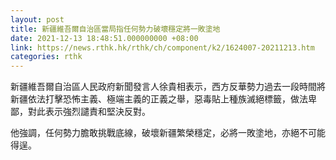 ```yaml
---
layout: post
title: 新疆維吾爾自治區當局指任何勢力破壞穩定將一敗塗地
date: 2021-12-13 18:48:51.000000000 +08:00
link: https://news.rthk.hk/rthk/ch/component/k2/1624007-20211213.htm
categories: rthk
---
```


新疆維吾爾自治區人民政府新聞發言人徐貴相表示，西方反華勢力過去一段時間將新疆依法打擊恐怖主義、極端主義的正義之舉，惡毒貼上種族滅絕標籤，做法卑鄙，對此表示強烈譴責和堅決反對。

他強調，任何勢力膽敢挑戰底線，破壞新疆繁榮穩定，必將一敗塗地，亦絕不可能得逞。
